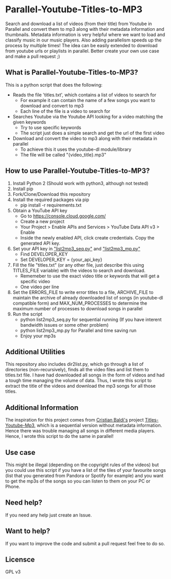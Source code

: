 # Parallel-Youtube-Titles-to-MP3

Search and download a list of videos (from their title) from Youtube in Parallel and convert them to mp3 along with their metadata information and thumbnails. Metadata information is very helpful where we want to load and classify music in our music players. Also adding parallelism speeds up the process by multiple times! The idea can be easily extended to download from youtube urls or playlists in parallel. Better create your own use case and make a pull request ;)


## What is Parallel-Youtube-Titles-to-MP3?

This is a python script that does the following:

* Reads the file 'titles.txt', which contains a list of videos to search for
    * For example it can contain the name of a few songs you want to download and convert to mp3
    * Each line of the file is a video to search for 
* Searches Youtube via the Youtube API looking for a video matching the given keywords
    * Try to use specific keywords
    * The script just does a simple search and get the url of the first video
* Download and convert the video to mp3 along with their metadata in parallel
    * To achieve this it uses the youtube-dl module/library 
    * The file will be called "{video_title}.mp3"

## How to use Parallel-Youtube-Titles-to-MP3?

1. Install Python 2 (Should work with python3, although not tested)
2. Install pip
3. Fork/Clone/Download this repository
4. Install the required packages via pip
    * pip install -r requirements.txt
5. Obtain a YouTube API key
    * Go to https://console.cloud.google.com/
    * Create a new project 
    * Your Project > Enable APIs and Services > YouTube Data API v3 > Enable
    * Inside the newly enabled API, click create credentials. Copy the generated API key.
6. Set your API key in ["list2mp3_seq.py"](list2mp3_seq.py) and ["list2mp3_mp.py"](list2mp3_mp.py)
    * Find DEVELOPER_KEY
    * Set DEVELOPER_KEY = {your_api_key}
7. Fill the file "titles.txt" (or any other file, just describe this using TITLES_FILE variable) with the videos to search and download.
    * Rememeber to use the exact video title or keywords that will get a specific video
    * One video per line
8. Set the ERRORS_FILE to write error titles to a file, ARCHIVE_FILE to maintain the archive of already downloaded list of songs (in youtube-dl compatible form) and MAX_NUM_PROCESSES to determine the maximum number of processes to download songs in parallel
9. Run the script
    * python list2mp3_seq.py for sequential running (If you have interent bandwidth issues or some other problem)
    * python list2mp3_mp.py for Parallel and time saving run
    * Enjoy your mp3s

## Additional Utilities

This repository also includes dir2list.py, which go through a list of directories (non-recursively), finds all the video files and list them to titles.txt file. I have had downloaded all songs in the form of videos and had a tough time managing the volume of data. Thus, I wrote this script to extract the title of the videos and download the mp3 songs for all those titles.

## Additional Information

The inspiration for this project comes from [Cristian Baldi's](https://github.com/crisbal) project [Titles-Youtube-Mp3](https://github.com/crisbal/Titles-Youtube-Mp3), which is a sequential version without metadata information. Hence there was trouble managing all songs in different media players. Hence, I wrote this script to do the same in parallel!

## Use case

This might be illegal (depending on the copyright rules of the videos) but you could use this script if you have a list of the tiles of your favourite songs (list that you generated from Pandora or Spotify for example) and you want to get the mp3s of the songs so you can listen to them on your PC or Phone.

## Need help?

If you need any help just create an Issue.

## Want to help?

If you want to improve the code and submit a pull request feel free to do so.

## Licensce

GPL v3







 